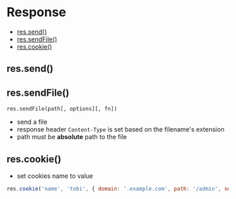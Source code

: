 # Response

- [res.send()](#ressend)
- [res.sendFile()](#ressendfile)
- [res.cookie()](#rescookie)

## res.send()

## res.sendFile()

`res.sendFile(path[, options][, fn])`

- send a file
- response header `Content-Type` is set based on the filename's extension
- path must be **absolute** path to the file

## res.cookie()

- set cookies name to value

```js
res.cookie('name', 'tobi', { domain: '.example.com', path: '/admin', secure: true })
```
